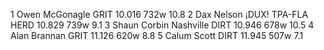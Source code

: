   1  Owen McGonagle  GRIT  10.016    732w  10.8
  2  Dax Nelson  ¡DUX! TPA-FLA HERD  10.829    739w  9.1
  3  Shaun Corbin Nashville  DIRT  10.946    678w  10.5
  4  Alan Brannan  GRIT  11.126    620w  8.8
  5  Calum Scott  DIRT  11.945    507w  7.1
